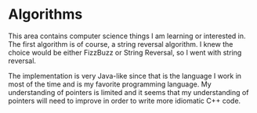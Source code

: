 # Algorithms

This area contains computer science things I am learning or interested in. The first algorithm is of course, a string 
reversal algorithm. I knew the choice would be either FizzBuzz or String Reversal, so I went with string reversal. 

The implementation is very Java-like since that is the language I work in most of the time and is my favorite 
programming language. My understanding of pointers is limited and it seems that my understanding of pointers will need 
to improve in order to write more idiomatic C++ code.
